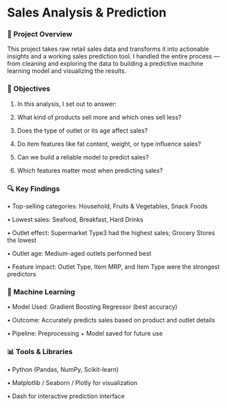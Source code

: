 # Sales Analysis & Prediction

### 📌 Project Overview

This project takes raw retail sales data and transforms it into actionable insights and a working sales prediction tool.
I handled the entire process — from cleaning and exploring the data to building a predictive machine learning model and visualizing the results.

### 🎯 Objectives

1. In this analysis, I set out to answer:

2. What kind of products sell more and which ones sell less?

3. Does the type of outlet or its age affect sales?

4. Do item features like fat content, weight, or type influence sales?

5. Can we build a reliable model to predict sales?

6. Which features matter most when predicting sales?

### 🔍 Key Findings

  • Top-selling categories: Household, Fruits & Vegetables, Snack Foods

  • Lowest sales: Seafood, Breakfast, Hard Drinks

  • Outlet effect: Supermarket Type3 had the highest sales; Grocery Stores the lowest

  • Outlet age: Medium-aged outlets performed best

  • Feature impact: Outlet Type, Item MRP, and Item Type were the strongest predictors

### 🤖 Machine Learning
  
  • Model Used: Gradient Boosting Regressor (best accuracy)

  • Outcome: Accurately predicts sales based on product and outlet details

  • Pipeline: Preprocessing + Model saved for future use

### 📊 Tools & Libraries

  • Python (Pandas, NumPy, Scikit-learn)

  • Matplotlib / Seaborn / Plotly for visualization

  • Dash for interactive prediction interface
